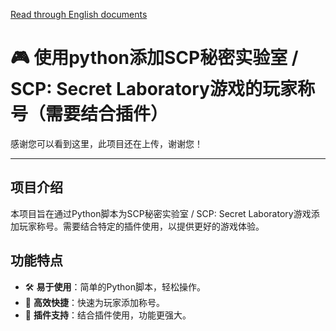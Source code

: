 <a href="https://github.com/wsxqyy/python_to_sl_badge/blob/main/en_README.md">Read through English documents</a>
# 🎮 使用python添加SCP秘密实验室 / SCP: Secret Laboratory游戏的玩家称号（需要结合插件）

感谢您可以看到这里，此项目还在上传，谢谢您！

---

## 项目介绍

本项目旨在通过Python脚本为SCP秘密实验室 / SCP: Secret Laboratory游戏添加玩家称号。需要结合特定的插件使用，以提供更好的游戏体验。

## 功能特点

- 🛠️ **易于使用**：简单的Python脚本，轻松操作。
- 🚀 **高效快捷**：快速为玩家添加称号。
- 🔌 **插件支持**：结合插件使用，功能更强大。
